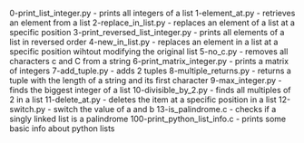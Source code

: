 0-print_list_integer.py - prints all integers of a list
1-element_at.py - retrieves an element from a list
2-replace_in_list.py - replaces an element of a list at a specific position
3-print_reversed_list_integer.py - prints all elements of a list in reversed order
4-new_in_list.py - replaces an element in a list at a specific position wihtout modifying the original list
5-no_c.py - removes all characters c and C from a string
6-print_matrix_integer.py - prints a matrix of integers
7-add_tuple.py - adds 2 tuples
8-multiple_returns.py - returns a tuple with the length of a string and its first character
9-max_integer.py - finds the biggest integer of a list
10-divisible_by_2.py - finds all multiples of 2 in a list
11-delete_at.py - deletes the item at a specific position in a list
12-switch.py - switch the value of a and b
13-is_palindrome.c - checks if a singly linked list is a palindrome
100-print_python_list_info.c - prints some basic info about python lists
